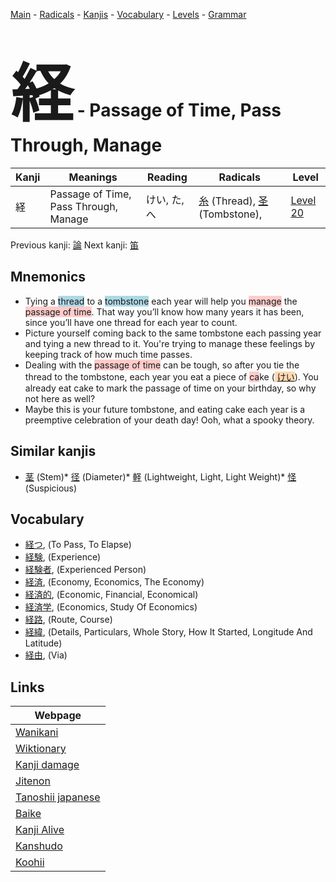 <style> bigfont {font-size: 100px}</style>
[Main](../index.md) -
[Radicals](../radicals.md) -
[Kanjis](../kanjis.md) -
[Vocabulary](../vocabulary.md) -
[Levels](../levels.md) -
[Grammar](../grammar.md)
# <bigfont> 経</bigfont> - Passage of Time, Pass Through, Manage 

| Kanji | Meanings | Reading | Radicals | Level |
| --- | --- | --- | --- | --- |
| 経 | Passage of Time, Pass Through, Manage | けい, た, へ | [糸](../radicals/糸.md) (Thread), [圣](../radicals/圣.md) (Tombstone),  | [Level 20](../levels/wk_level20.md) |

Previous kanji: [論](論.md) Next kanji: [笛](笛.md) 

## Mnemonics
 * Tying a <span style="background-color:#ADD8E6"> thread</span> to a <span style="background-color:#ADD8E6"> tombstone</span> each year will help you <span style="background-color:#ffcccb"> manage</span> the <span style="background-color:#ffcccb"> passage of time</span>. That way you’ll know how many years it has been, since you’ll have one thread for each year to count.
* Picture yourself coming back to the same tombstone each passing year and tying a new thread to it. You're trying to manage these feelings by keeping track of how much time passes.
* Dealing with the <span style="background-color:#ffcccb"> passage of time</span> can be tough, so after you tie the thread to the tombstone, each year you eat a piece of <span style="background-color:#ffcccb"> ca</span>ke (<span style="background-color:#fed8b1"> [けい](https://jisho.org/search/けい)</span>). You already eat cake to mark the passage of time on your birthday, so why not here as well?
* Maybe this is your future tombstone, and eating cake each year is a preemptive celebration of your death day! Ooh, what a spooky theory.


## Similar kanjis
 * [茎](茎.md) (Stem)* [径](径.md) (Diameter)* [軽](軽.md) (Lightweight, Light, Light Weight)* [怪](怪.md) (Suspicious)


## Vocabulary
 * [経つ](../vocabulary/経.md), (To Pass, To Elapse)
* [経験](../vocabulary/経.md), (Experience)
* [経験者](../vocabulary/経.md), (Experienced Person)
* [経済](../vocabulary/経.md), (Economy, Economics, The Economy)
* [経済的](../vocabulary/経.md), (Economic, Financial, Economical)
* [経済学](../vocabulary/経.md), (Economics, Study Of Economics)
* [経路](../vocabulary/経.md), (Route, Course)
* [経緯](../vocabulary/経.md), (Details, Particulars, Whole Story, How It Started, Longitude And Latitude)
* [経由](../vocabulary/経.md), (Via)



## Links 

| Webpage |
| --- |
| [Wanikani          ](https://www.wanikani.com/kanji/経) |
| [Wiktionary        ](https://en.wiktionary.org/wiki/経) |
| [Kanji damage      ](http://www.kanjidamage.com/kanji/search?utf8=✓&q=経) |
| [Jitenon           ](https://jitenon.com/kanji/経) |
| [Tanoshii japanese ](https://www.tanoshiijapanese.com/dictionary/kanji.cfm?k=経) |
| [Baike             ](https://baike.baidu.com/item/経) |
| [Kanji Alive       ](https://app.kanjialive.com/経) |
| [Kanshudo          ](https://www.kanshudo.com/searchmn?q=経) |
| [Koohii            ](https://kanji.koohii.com/study/kanji/経) |
